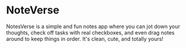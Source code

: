 # NoteVerse
NotesVerse is a simple and fun notes app where you can jot down your thoughts, check off tasks with real checkboxes, and even drag notes around to keep things in order. It's clean, cute, and totally yours!
